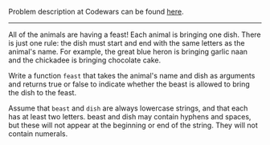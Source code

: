 Problem description at Codewars can be found
[here](https://www.codewars.com/kata/5aa736a455f906981800360d/train/python).

-------------

All of the animals are having a feast! Each animal is bringing one dish. There is just one rule: the
dish must start and end with the same letters as the animal's name. For example, the great blue
heron is bringing garlic naan and the chickadee is bringing chocolate cake.
<br>

Write a function `feast` that takes the animal's name and dish as arguments and returns true or
false to indicate whether the beast is allowed to bring the dish to the feast.
<br>

Assume that `beast` and `dish` are always lowercase strings, and that each has at least two letters.
beast and dish may contain hyphens and spaces, but these will not appear at the beginning or end of
the string. They will not contain numerals.
